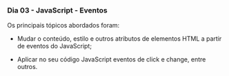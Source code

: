 ### Dia 03 - JavaScript - Eventos

Os principais tópicos abordados foram:

* Mudar o conteúdo, estilo e outros atributos de elementos HTML a partir de eventos do JavaScript;

* Aplicar no seu código JavaScript eventos de click e change, entre outros.